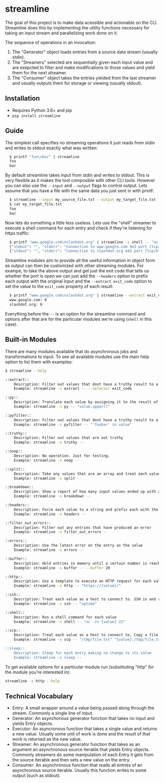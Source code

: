 streamline
============

The goal of this project is to make data acessible and actionable on the CLI. Streamline does this by implementing the utility functions necessary for taking an input stream and parallelizing work done on it.

The sequence of operations in an invocation:

1. The "Generator" object loads entries from a source data stream (usually stdin).
2. The "Streamers" selected are sequentially given each input value and are exepcted to filter and make modifications to those values and yield them for the next streamer.
3. The "Consumer" object takes the entries yielded from the last streamer and usually outputs them for storage or viewing (usually stdout).

## Installation

* Requires Python 3.6+ and pip
* `pip install streamline`

## Guide

The simplest call specifies no streaming operations it just reads from stdin and writes to stdout exactly what was written:

```bash
  $ printf "foo\nbar" | streamline
  foo
  bar
```

By default streamline takes input from stdin and writes to stdout. This is very flexible as it makes the tool composible with other CLI tools. However you can also use the `--input` and `--output` flags to control output. Lets assume that you have a file with the same data you just sent in with printf:

```bash
  $ streamline --input my_source_file.txt --output my_target_file.txt
  $ cat my_target_file.txt
  foo
  bar
```

Now lets do something a little less useless. Lets use the "shell" streamer to execute a shell command for each entry and check if they're listening for https traffic:

```bash
  $ printf "www.google.com\nslashdot.org" | streamline -s shell -- "nc -zv {value} 443"
  {"stdout": "", "stderr": "Connection to www.google.com 443 port [tcp/https] succeeded!\n", "exit_code": 0}
  {"stdout": "", "stderr": "Connection to slashdot.org 443 port [tcp/https] succeeded!\n", "exit_code": 0}
```

Streamline modules aim to provide all the useful information in object form as output can then be customized with other streaming modules. For exampe, to take the above output and get just the exit code that tells us whether the port is open we can just add the `--headers` option to prefix each output with the original input and the `--extract exit_code` option to set the value to the `exit_code` property of each result:

```bash
  $ printf "www.google.com\nslashdot.org" | streamline --extract exit_code --headers -s shell  -- "nc -zv {value} 443"
  www.google.com: 0
  slashdot.org: 0
```

Everything before the `--` is an option for the streamline command and options after that are for the particular modules we're using (`shell` in this case).


## Built-in Modules

There are many modules available that do asynchronous jobs and transformations to input.  To see all available modules use the main help option to list them with examples:

```bash
$ streamline --help

::extract::
	Description: Filter out values that dont have a truthy result to a particular python expression
	Example: streamline -s extract -- --selector exit_code

::py::
	Description: Translate each value by assigning it to the result of a python expression
	Example: streamline -s py -- "value.upper()"

::pyfilter::
	Description: Filter out values that dont have a truthy result to a particular python expression
	Example: streamline -s pyfilter -- "'foobar' in value"

::truthy::
	Description: Filter out values that are not truthy
	Example: streamline -s truthy -- 

::noop::
	Description: No operation. Just for testing.
	Example: streamline -s noop -- 

::split::
	Description: Take any values that are an array and treat each value of an array as a separate input 
	Example: streamline -s split -- 

::breakdown::
	Description: Show a report of how many input values ended up with a particular result value
	Example: streamline -s breakdown -- 

::headers::
	Description: Force each value to a string and prefix each with the original input value
	Example: streamline -s headers -- 

::filter_out_errors::
	Description: Filter out any entries that have produced an error
	Example: streamline -s filter_out_errors -- 

::errors::
	Description: Use the latest error on the entry as the value
	Example: streamline -s errors -- 

::buffer::
	Description: Hold entries in memory until a certain number is reached (give no args to buffer all)
	Example: streamline -s buffer -- --buffer 20

::http::
	Description: Use a template to execute an HTTP request for each value
	Example: streamline -s http -- "https://{value}/"

::ssh::
	Description: Treat each value as a host to connect to. SSH in and run a command returning the output
	Example: streamline -s ssh -- "uptime"

::shell::
	Description: Run a shell command for each value
	Example: streamline -s shell -- "nc -zv {value} 22"

::scp::
	Description: Treat each value as a host to connect to. Copy a file to or from this host
	Example: streamline -s scp -- "/tmp/file.txt" "{value}:/tmp/file.txt

::sleep::
	Description: Sleep for each entry making no change to its value
	Example: streamline -s sleep -- 

```

To get available options for a particular module run (substituting "http" for the module you're interested in):

```bash
streamline -s http --help
```


## Technical Vocabulary

* Entry: A small wrapper around a value being passed along through the stream. Commonly a single line of input.
* Generator: An asynchonous generator function that takes no input and yields Entry objects.
* Executor:  An asyncronous function that takes a single value and returns a new value. Usually some unit of work is done and the result of that work is returned as the new value.
* Streamer: An asynchronous generator function that takes as an argument an asynchronous source iterable that yields Entry objects. Commonly streamers do some manipulation of each Entry it gets from the source iterable and then sets a new value on the entry.
* Consumer: An asynchronous function that reads all entries of an asynchronous source iterable. Usually this function writes to some output (such as stdout).

